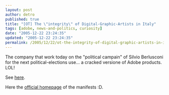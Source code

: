 ```yaml
---
layout: post
author: detro
published: true
title: "[OT] The \"integrity\" of Digital-Graphic-Artists in Italy"
tags: [adobe, news-and-politics, curiosity]
date: "2005-12-22 23:24:35"
updated: "2005-12-22 23:24:35"
permalink: /2005/12/22/ot-the-integrity-of-digital-graphic-artists-in-italy/
---
```


The company that work today on the "political campain" of Silvio Berlusconi for the next political-elections use... a cracked versione of Adobe products. LOL!

See <a href="http://orlandoatwork.blogspot.com/2005/12/chi-senza-peccato.html">here</a>.

Here the <a href="http://www.forzaitalia.it/jumpsite/manifesti.html#">official homepage</a> of the manifests :D.
